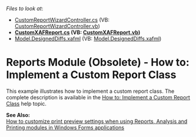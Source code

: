 <!-- default file list -->
*Files to look at*:

* [CustomReportWizardController.cs](./CS/CustomReportClass.Module.Win/CustomReportWizardController.cs) (VB: [CustomReportWizardController.vb](./VB/CustomReportClass.Module.Win/CustomReportWizardController.vb))
* **[CustomXAFReport.cs](./CS/CustomReportClass.Module.Win/CustomXAFReport.cs) (VB: [CustomXAFReport.vb](./VB/CustomReportClass.Module.Win/CustomXAFReport.vb))**
* [Model.DesignedDiffs.xafml](./CS/CustomReportClass.Module.Win/Model.DesignedDiffs.xafml) (VB: [Model.DesignedDiffs.xafml](./VB/CustomReportClass.Module.Win/Model.DesignedDiffs.xafml))
<!-- default file list end -->
# Reports Module (Obsolete) - How to: Implement a Custom Report Class


<p>This example illustrates how to implement a custom report class. The complete description is available in the <a href="http://documentation.devexpress.com/#Xaf/CustomDocument3243"><u>How to: Implement a Custom Report Class</u></a> help topic.</p>
<p><strong>See Also:</strong><br /><a href="https://www.devexpress.com/Support/Center/p/E2108">How to customize print preview settings when using Reports, Analysis and Printing modules in Windows Forms applications</a></p>

<br/>


